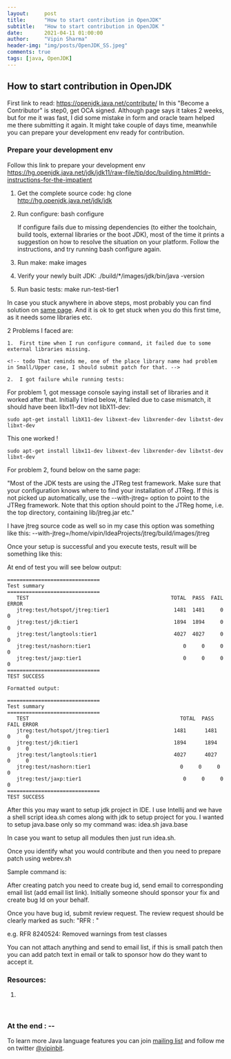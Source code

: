 ```yaml
---
layout:     post
title:      "How to start contribution in OpenJDK"
subtitle:   "How to start contribution in OpenJDK "
date:       2021-04-11 01:00:00
author:     "Vipin Sharma"
header-img: "img/posts/OpenJDK_SS.jpeg"
comments: true
tags: [java, OpenJDK]
---
```


## How to start contribution in OpenJDK

First link to read: https://openjdk.java.net/contribute/ 
In this "Become a Contributor" is step0, get OCA signed. 
Although page says it takes 2 weeks, but for me it was fast, I did some mistake in form and oracle team helped me there submitting it again. 
It might take couple of days time, meanwhile you can prepare your development env ready for contribution.

### Prepare your development env
Follow this link to prepare your development env
https://hg.openjdk.java.net/jdk/jdk11/raw-file/tip/doc/building.html#tldr-instructions-for-the-impatient


1. Get the complete source code:
hg clone http://hg.openjdk.java.net/jdk/jdk

2. Run configure:
    bash configure
    
      If configure fails due to missing dependencies (to either the toolchain, build tools, external libraries or the boot JDK), most of the time it prints a suggestion on how to resolve the situation on your platform. Follow the instructions, and try running bash configure again.

3. Run make:
  make images

4. Verify your newly built JDK:
./build/*/images/jdk/bin/java -version

5. Run basic tests:
make run-test-tier1


In case you stuck anywhere in above steps, most probably you can find solution on [same page](https://hg.openjdk.java.net/jdk/jdk11/raw-file/tip/doc/building.html).
And it  is ok to get stuck when you do this first time, as it needs some libraries etc. 

2 Problems I faced are:

    1.  First time when I run configure command, it failed due to some external libraries missing.

    <!-- todo That reminds me, one of the place library name had problem in Small/Upper case, I should submit patch for that. -->

    2.  I got failure while running tests:


For problem 1, got message console saying install set of libraries and it worked after that.
Initially I tried below, it failed due to case mismatch, it should have been libx11-dev not libX11-dev:

```
sudo apt-get install libX11-dev libxext-dev libxrender-dev libxtst-dev libxt-dev
```

This one worked !

```
sudo apt-get install libx11-dev libxext-dev libxrender-dev libxtst-dev libxt-dev
```


For problem 2, found below on the same page:

"Most of the JDK tests are using the JTReg test framework. Make sure that your configuration knows where to find your installation of JTReg. If this is not picked up automatically, use the --with-jtreg=<path to jtreg home> option to point to the JTReg framework. Note that this option should point to the JTReg home, i.e. the top directory, containing lib/jtreg.jar etc."

I have jtreg source code as well so in my case this option was something like this:
--with-jtreg=/home/vipin/IdeaProjects/jtreg/build/images/jtreg

Once your setup is successful and you execute tests, result will be something like this:

At end of test you will see below output:

```
==============================
Test summary
==============================
   TEST                                              TOTAL  PASS  FAIL ERROR   
   jtreg:test/hotspot/jtreg:tier1                     1481  1481     0     0   
   jtreg:test/jdk:tier1                               1894  1894     0     0   
   jtreg:test/langtools:tier1                         4027  4027     0     0   
   jtreg:test/nashorn:tier1                              0     0     0     0   
   jtreg:test/jaxp:tier1                                 0     0     0     0   
==============================
TEST SUCCESS

Formatted output:

==============================
Test summary
==============================
   TEST                                              	TOTAL  PASS  FAIL ERROR   
   jtreg:test/hotspot/jtreg:tier1                     1481  	1481     0     0   
   jtreg:test/jdk:tier1                               1894  	1894     0     0   
   jtreg:test/langtools:tier1                         4027  	4027     0     0   
   jtreg:test/nashorn:tier1                             0     0     0     0   
   jtreg:test/jaxp:tier1                                 0     0     0     0   
==============================
TEST SUCCESS
```

After this you may want to setup jdk project in IDE. I use Intellij and we have a shell script idea.sh comes along with jdk to setup project for you. I wanted to setup java.base only so my command was:
idea.sh java.base

In case you want to setup all modules then just run idea.sh.

Once you identify what you would contribute and then you need to prepare patch using webrev.sh

Sample command is:

<!-- todo write command-->

After creating patch you need to create bug id, send email to corresponding email list (add email list link). Initially someone should sponsor your fix and create bug Id on your behalf.

Once you have bug id, submit review request. The review request should be clearly marked as such: "RFR <bug-id>: <synopsis>"

e.g.
RFR 8240524: Removed warnings from test classes

You can not attach anything and send to email list, if this is small patch then you can add patch text in email or talk to sponsor how do they want to accept it.

### Resources:    

1.

<br>

### At the end : --
To learn more Java language features you can join [mailing list](https://jfeatures.com/) and follow me on twitter [@vipinbit](https://twitter.com/vipinbit).

